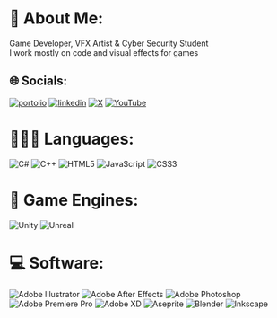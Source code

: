 # 🧊 About Me:
Game Developer, VFX Artist & Cyber Security Student<br>I work mostly on code and visual effects for games

## 🌐 Socials:
[![portolio](https://img.shields.io/badge/my_portfolio-000?style=for-the-badge&logo=ko-fi&logoColor=white)](https://kori-20.github.io/)
[![linkedin](https://img.shields.io/badge/linkedin-0A66C2?style=for-the-badge&logo=linkedin&logoColor=white)](https://www.linkedin.com/in/francisco-neves-2a67b125a/)
[![X](https://img.shields.io/badge/X-%23000000.svg?logo=X&logoColor=white)](https://x.com/KoriCoder)
[![YouTube](https://img.shields.io/badge/YouTube-%23FF0000.svg?logo=YouTube&logoColor=white)](https://www.youtube.com/@KoriNeves/featured)

# 👨🏻‍💻 Languages:
![C#](https://img.shields.io/badge/c%23-%23239120.svg?style=for-the-badge&logo=csharp&logoColor=white) 
![C++](https://img.shields.io/badge/c++-%2300599C.svg?style=for-the-badge&logo=c%2B%2B&logoColor=white) 
![HTML5](https://img.shields.io/badge/html5-%23E34F26.svg?style=for-the-badge&logo=html5&logoColor=white) 
![JavaScript](https://img.shields.io/badge/javascript-%23323330.svg?style=for-the-badge&logo=javascript&logoColor=%23F7DF1E)
![CSS3](https://img.shields.io/badge/css3-%231572B6.svg?style=for-the-badge&logo=css3&logoColor=white)

# 👾 Game Engines:
![Unity](https://camo.githubusercontent.com/068c1b9e7dceb1b53a9b97c853e1f0d8cd714b6533966ad4796eea632a864d32/68747470733a2f2f696d672e736869656c64732e696f2f62616467652f556e6974792d3130303030303f7374796c653d666f722d7468652d6261646765266c6f676f3d756e697479266c6f676f436f6c6f723d7768697465)
![Unreal](https://camo.githubusercontent.com/b4ed6a9e36a906d3736c8dd20c500fc0d854f4dd634892da8adabb4288d44044/68747470733a2f2f696d672e736869656c64732e696f2f62616467652f556e7265616c20456e67696e652d3331333133313f7374796c653d666f722d7468652d6261646765266c6f676f3d756e7265616c656e67696e65266c6f676f436f6c6f723d7768697465)


# 💻 Software:
![Adobe Illustrator](https://img.shields.io/badge/adobe%20illustrator-%23FF9A00.svg?style=for-the-badge&logo=adobe%20illustrator&logoColor=white) 
![Adobe After Effects](https://img.shields.io/badge/Adobe%20After%20Effects-9999FF.svg?style=for-the-badge&logo=Adobe%20After%20Effects&logoColor=white) 
![Adobe Photoshop](https://img.shields.io/badge/adobe%20photoshop-%2331A8FF.svg?style=for-the-badge&logo=adobe%20photoshop&logoColor=white) 
![Adobe Premiere Pro](https://img.shields.io/badge/Adobe%20Premiere%20Pro-9999FF.svg?style=for-the-badge&logo=Adobe%20Premiere%20Pro&logoColor=white) 
![Adobe XD](https://img.shields.io/badge/Adobe%20XD-470137?style=for-the-badge&logo=Adobe%20XD&logoColor=#FF61F6) 
![Aseprite](https://img.shields.io/badge/Aseprite-FFFFFF?style=for-the-badge&logo=Aseprite&logoColor=#7D929E) 
![Blender](https://img.shields.io/badge/blender-%23F5792A.svg?style=for-the-badge&logo=blender&logoColor=white) 
![Inkscape](https://img.shields.io/badge/Inkscape-e0e0e0?style=for-the-badge&logo=inkscape&logoColor=080A13)
<!-- Proudly created with GPRM ( https://gprm.itsvg.in ) -->
<!---
Kori-20/Kori-20 is a ✨ special ✨ repository because its `README.md` (this file) appears on your GitHub profile.
You can click the Preview link to take a look at your changes.
--->
